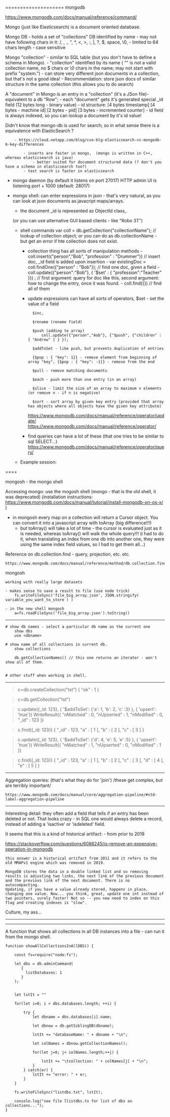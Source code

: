 
====================
mongodb

https://www.mongodb.com/docs/manual/reference/command/

Mongo (just like Elasticsearch) is a document oriented database. 

Mongo DB - holds a set of "collections"
    DB identified by name 
        - may not have following chars in it:  /, \, ., ", *, <, >, :, |, ?, $, space, \0, 
        - limited to 64 chars length
        - case sensitive

Mongo "collection" - similar to SQL table (but you don't have to define a schema in Mongo).
     - "collection" identified by its name ( "" is not a valid collection name, no $ chars or \0 chars in the name; may not start with prefix "system.")
     - can store very different json documents in a collection, but that's not a good idea!
     - Recommendation: store json docs of similar structure in the same collection (this allows you to do search)
        
    
A "document" in Mongo is an entry in a "collection" (it's a JSon file)- equivalent to a db "Row"; 
    - each "document" gets it's generated special _id field (12 bytes long - binary value)
    - id structure: 
            [4 bytes timestamp]
            [4 bytes - machine id]
            [2 bytes - pid]
            [3 bytes - incremented counter]
    - id field is always indexed, so you can lookup a document by it's id value!

Didn't know that mongo-db is used for search; so in what sense there is a equivalence with ElasticSearch ?

        - https://cloud.netapp.com/blog/cvo-blg-elasticsearch-vs-mongodb-6-key-differences

            - inserts are faster in mongo,  (mongo is written in C++, whereas elasticsearch is java)
                - better suited for document structured data (? don't you have a schema in elasticsearch too?)
            - text search is faster in elasticsearch

- mongo daemon (by default it listens on port 27017) 
  HTTP admin UI is listening port + 1000 (default: 28017)

- mongo shell: can enter expressions in json - that's very natural, as you can look at json documents as javacript maps/arrays. 
    - the document _id is represented as ObjectId class,.

    (or you can use alternative GUI based clients - like "Robo 3T")

    - shell commands
        var coll = db.getCollection("collectionName");  // lookup of collection object; or you can do as db.collectionName - but get an error if hte collection does not exist.
        
        - collection thing has all sorts of manipulation methods 
                - coll.insert({"person","Bob", "profession" : "Drummer"})  // insert doc, _id field is added upon insertion
                - var existingDoc = coll.findOne({"person" : "Bob"});    // find one doc, given a field
                - coll.update({"person":"Bob"}, { '$set' : { "profession":"Teacher" }}) ;  // first argument: query for doc like this, second argument: how to change the entry, once it was found. 
                - coll.find({}) // find all of them
    
        - update expressions can have all sorts of operators,
                $set - set the value of a field

                $inc, 

                $rename (rename field) 

                $push (adding to array)
                    coll.update({"person","Aob"}, {"$push", {"children" : { "Andrew" } } });

                $addToSet - like push, but prevents duplication of entries

                {$pop : { "key": 1}} - remove element from beginning of array "key", {$pop : { "key": -1}} - remove from the end 
                
                $pull - remove matching documents

                $each - push more than one entry (in an array)

                $slice - limit the size of an array to maximum n elements (or remove n - if n is negative)
                
                $sort - sort array by given key entry (provided that array has objects where all objects have the given key attribute)

            https://www.mongodb.com/docs/manual/reference/operator/update/
            https://www.mongodb.com/docs/manual/reference/operator/

        - find queries can have a lot of these (that one tries to be similar to sql SELECT...)  https://www.mongodb.com/docs/manual/reference/operator/query/    

    - Example session:

====

mongosh - the mongo shell

Accessing mongo: use the mogosh shell (mongo - that is the old shell, it was deprecated)
        (installation instructions: https://www.mongodb.com/docs/manual/tutorial/install-mongodb-on-os-x/ )

- in mongosh every map on a collection will return a Cursor object. You can convert it into a javascript array with toArray (big difference!!!)
    - but toArray() will take a lot of time - the cursor is evaluated just as it is needed, whereas toArray() will walk the whole query!!!
      (i had to do it, when translating an index from one db into another one, they were using the same index field values, so I had to get them all...)

Reference on db.collection.find - query, projection, etc. etc.

    https://www.mongodb.com/docs/manual/reference/method/db.collection.find/

mongosh

    working with really large datasets

    - makes sense to save a result to file (use node trick)
        fs.writeFileSync('file_big_array.json', JSON.stringify( variable_you_want_to_store ) )

    - in the new shell mongosh
        a=fs.readFileSync('file_big_array.json').toString()

---

    # show db names - select a particular db name as the current one
        show dbs
        use <dbname>

    # show name of all collections in current db.
        show collections

        db.getCollectionNames() // this one returns an iterator - won't show all of them.

    
    # other stuff when working in shell.

---

> c=db.createCollection("tst")
{ "ok" : 1 }

> c=db.getCollection("tst")

> c.update({_id: 123}, { '$addToSet': {'a': 1, 'b': 2, 'c' :3} }, { 'upsert': 'true'})
WriteResult({ "nMatched" : 0, "nUpserted" : 1, "nModified" : 0, "_id" : 123 })

> c.find({_id: 123})
{ "_id" : 123, "a" : [ 1 ], "b" : [ 2 ], "c" : [ 3 ] }

> c.update({_id: 123}, { '$addToSet': {'d': 4, 'e': 5, 'e' :5} }, { 'upsert': 'true'})
WriteResult({ "nMatched" : 1, "nUpserted" : 0, "nModified" : 1 })

> c.find({_id: 123})
{ "_id" : 123, "a" : [ 1 ], "b" : [ 2 ], "c" : [ 3 ], "d" : [ 4 ], "e" : [ 5 ] }

---

Aggregation queries: (that's what they do for 'join')
/these get complex, but are terribly important/
    
    https://www.mongodb.com/docs/manual/core/aggregation-pipeline/#std-label-aggregation-pipeline


-----

Interesting detail: they often add a field that tells if an entry has been deleted or not.
That looks crazy - in SQL one would always delete a record, instead of adding a 'isactive' or 'isdeleted' field.


It seems that this is a kind of historical artifact: - from prior to 2019

https://stackoverflow.com/questions/6086245/is-remove-an-expensive-operation-in-mongodb

    
    this answer is a historical artifact from 2011 and it refers to the old MMAPv1 engine which was removed in 2019.

    MongoDB stores the data in a double linked list and so removing results is adjusting two links, the next link of the previous document and the previous link of the next document. There is no autocompacting. 
    Updating, if you have a value already stored, happens in place, changing one value. Now... you think, great, update one int instead of two pointers, surely faster! Not so -- you now need to index on this flag and creating indexes is "slow".


Culture, my ass...

----

-----

A function that shows all collections in all DB instances into a file - can run it from the mongo shell.

    function showAllCollectionsInAllDBS() {

        const fs=require("node:fs");

        let dbs = db.adminCommand(
           {
             listDatabases: 1
           }
        );


        let lstIt = ""

        for(let i=0; i < dbs.databases.length; ++i) {

            try {
                let dbname = dbs.databases[i].name;

                let dbnow = db.getSiblingDB(dbname);

                lstIt += "databaseName: " + dbname + "\n";

                let colNames = dbnow.getCollectionNames();

                for(let j=0; j< colNames.length;++j) {

                    lstIt += "\tcollection: " + colNames[j] + "\n";
                }
            } catch(er) {
                lstIt += "error: " + er;
            }
        }

        fs.writeFileSync("listdbs.txt", lstIt);

        console.log("see file llistdbs.tx for list of dbs an collections...");
    }


